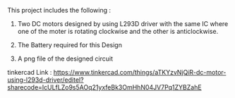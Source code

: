 This project includes the following :

1) Two DC motors designed by using L293D driver with the same IC where one of the moter is rotating clockwise and the other is anticlockwise. 

2) The Battery required for this Design

3) A png file of the designed circuit

tinkercad Link : https://www.tinkercad.com/things/aTKYzvNjQiR-dc-motor-using-l293d-driver/editel?sharecode=lcULfLZo9s5AOq21yxfeBk3OmHhN04JV7Pq1ZYBZahE

